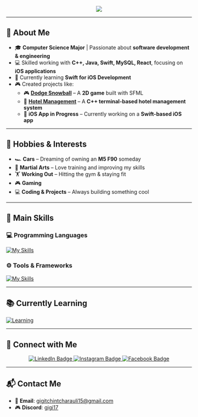 <p align="center">
  <img src="https://capsule-render.vercel.app/api?text=Hey%20Everyone!%20👋&animation=fadeIn&type=waving&color=800080&fontColor=ffffff&height=120"/>
</p>

---

## 👋 About Me  
- 🎓 **Computer Science Major** | Passionate about **software development & engineering**  
- 💻 Skilled working with **C++, Java, Swift, MySQL, React**, focusing on **iOS applications**  
- 🚀 Currently learning **Swift for iOS Development**  
- 🎮 Created projects like:  
  - 🎮 **[Dodge Snowball](https://github.com/Gigisk/Dodge-Snowball)** – A **2D game** built with SFML  
  - 🏨 **[Hotel Management](https://github.com/Gigisk/Hotel-Management)** – A **C++ terminal-based hotel management system**  
  - 📱 **iOS App in Progress** – Currently working on a **Swift-based iOS app**  

---

## 🎯 Hobbies & Interests  
- 🏎️ **Cars** – Dreaming of owning an **M5 F90** someday  
- 🥋 **Martial Arts** – Love training and improving my skills  
- 🏋️ **Working Out** – Hitting the gym & staying fit  
- 🎮 **Gaming** 
- 💻 **Coding & Projects** – Always building something cool  

---

## 🚀 **Main Skills**  
### 💻 Programming Languages  
[![My Skills](https://skillicons.dev/icons?i=java,cpp,js)](https://skillicons.dev)  

### ⚙️ Tools & Frameworks  
[![My Skills](https://skillicons.dev/icons?i=spring,mysql,idea,vscode,kali,github,git,npm)](https://skillicons.dev)  

---

## 📚 **Currently Learning**  
[![Learning](https://skillicons.dev/icons?i=mongodb,express,react,nodejs)](https://skillicons.dev)  

---

## 🔗 Connect with Me

<div id="badges" align="center">
  <a href="https://www.linkedin.com/in/giorgi-tchintcharauli-0933b2299/">
    <img src="https://img.shields.io/badge/LinkedIn-blue?style=for-the-badge&logo=linkedin&logoColor=white" alt="LinkedIn Badge"/>
  </a>
  <a href="https://www.instagram.com/gigi_tch/?igsh=MW94Njh2d3VscjZzag%3D%3D&utm_source=qr">
    <img src="https://img.shields.io/badge/Instagram-E4405F?style=for-the-badge&logo=instagram&logoColor=white" alt="Instagram Badge"/>
  </a>
  <a href="https://www.facebook.com/gigichincharauli15">
    <img src="https://img.shields.io/badge/Facebook-1877F2?style=for-the-badge&logo=facebook&logoColor=white" alt="Facebook Badge"/>
  </a>
</div>

---

## 📬 Contact Me  
- 📧 **Email**: [gigitchintcharauli15@gmail.com](mailto:gigitchintcharauli15@gmail.com)  
- 🎮 **Discord**: [gigi17](https://discord.com/users/794364129149583370)
